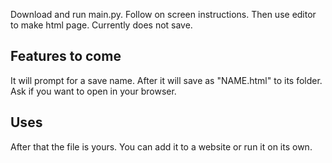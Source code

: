 Download and run main.py.  Follow on screen instructions.  Then use editor to make html page. 
Currently does not save.


Features to come
----------
It will prompt for a save name.  After it will save as "NAME.html" to its folder.
Ask if you want to open in your browser.

Uses
----
After that the file is yours.  You can add it to a website or run it on its own.
